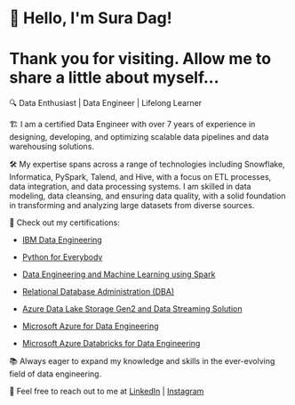 # **👋 Hello, I'm Sura Dag!**
# **Thank you for visiting. Allow me to share a little about myself...**
🔍 Data Enthusiast | Data Engineer | Lifelong Learner

🏗️ I am a certified Data Engineer with over 7 years of experience in designing, developing, and optimizing scalable data pipelines and data warehousing solutions.

🛠️ My expertise spans across a range of technologies including Snowflake, Informatica, PySpark, Talend, and Hive, with a focus on ETL processes, data integration, and data processing systems. I am skilled in data modeling, data cleansing, and ensuring data quality, with a solid foundation in transforming and analyzing large datasets from diverse sources.

🔗 Check out my certifications:

* [IBM Data Engineering](https://coursera.org/share/e5878157e1c216654c23681e5a6e3718)
    
* [Python for Everybody](https://coursera.org/share/afe6205127e9df5236d94cef28c6f37a)

* [Data Engineering and Machine Learning using Spark](https://coursera.org/share/0d3e8e80d76e1779b951ac716b30ea98)

* [Relational Database Administration (DBA)](https://coursera.org/share/88c0d8ac6e55858d2fa5aa2799991f6f)
  
* [Azure Data Lake Storage Gen2 and Data Streaming Solution](https://coursera.org/share/896af94599180a31384f6f7e994d80c8)

* [Microsoft Azure for Data Engineering](https://coursera.org/share/9deae88e2b3bd2f5005366a6961f2f5c)

* [Microsoft Azure Databricks for Data Engineering](https://coursera.org/share/e0a296778a51d800b93a1b0ffca2642b)

📚 Always eager to expand my knowledge and skills in the ever-evolving field of data engineering.

📧 Feel free to reach out to me at [LinkedIn](https://www.linkedin.com/in/surafel-dagne-aaa534220) | [Instagram](https://www.instagram.com/data_playpen)
